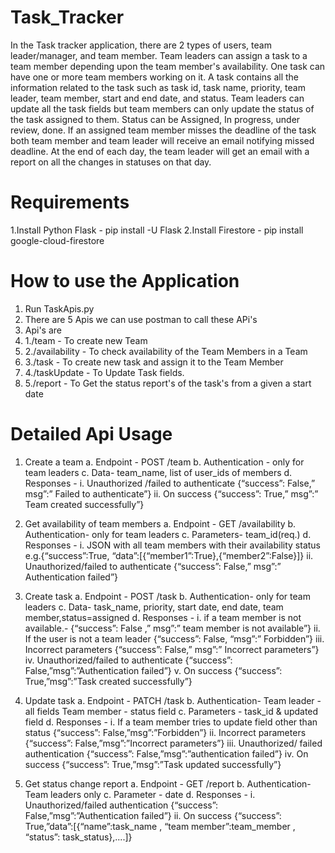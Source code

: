 # Task_Tracker
In the Task tracker application, there are 2 types of users, team leader/manager, and team member. Team leaders can assign a task to a team member depending upon the team member's availability. One task can have one or more team members working on it. A task contains all the information related to the task such as task id, task name, priority, team leader, team member, start and end date, and status. Team leaders can update all the task fields but team members can only update the status of the task assigned to them. Status can be Assigned, In progress, under review, done. If an assigned team member misses the deadline of the task both team member and team leader will receive an email notifying missed deadline. At the end of each day, the team leader will get an email with a report on all the changes in statuses on that day.
# Requirements
1.Install Python Flask -  pip install -U Flask
2.Install Firestore - pip install google-cloud-firestore

# How to use the Application
1. Run TaskApis.py
2. There are 5 Apis we can use postman to call these APi's
3. Api's are 
4.  1./team - To create new Team
5.  2./availability - To check availability of the Team Members in a Team
6.  3./task - To create new task and assign it to the Team Member
7.  4./taskUpdate - To Update Task fields.
8.  5./report - To Get the status report's of the task's from a given a start date

# Detailed Api Usage
1. Create a team
a. Endpoint - POST /team
b. Authentication - only for team leaders
c. Data- team_name, list of user_ids of members
d. Responses -
i. Unauthorized /failed to authenticate
{“success”: False,” msg”:” Failed to
authenticate”}
ii. On success
{“success”: True,” msg”:” Team created
successfully”}

2. Get availability of team members
a. Endpoint - GET /availability
b. Authentication- only for team leaders
c. Parameters- team_id(req.)
d. Responses -
i. JSON with all team members with their
availability status e.g.{“success”:True,
“data”:[{“member1”:True},{“member2”:False}]}
ii. Unauthorized/failed to authenticate
{“success”: False,” msg”:” Authentication
failed”}

3. Create task
a. Endpoint - POST /task
b. Authentication- only for team leaders
c. Data- task_name, priority, start date, end date,
team member,status=assigned
d. Responses -
i. if a team member is not available.-
{“success”: False ,” msg”:” team member is
not available”}
ii. If the user is not a team leader
{“success”: False, “msg”:” Forbidden”}
iii. Incorrect parameters
{“success”: False,” msg”:” Incorrect
parameters”}
iv. Unauthorized/failed to authenticate
{“success”: False,”msg”:”Authentication
failed”}
v. On success
{“success”: True,”msg”:”Task created
successfully”}

4. Update task
a. Endpoint - PATCH /task
b. Authentication- Team leader -all fields Team
member - status field
c. Parameters - task_id & updated field
d. Responses -
i. If a team member tries to update field other
than status
{“success”: False,”msg”:”Forbidden”}
ii. Incorrect parameters
{“success”: False,”msg”:”Incorrect
parameters”}
iii. Unauthorized/ failed authentication
{“success”: False,”msg”:”authentication
failed”}
iv. On success
{“success”: True,”msg”:”Task updated
successfully”}

5. Get status change report
a. Endpoint - GET /report
b. Authentication- Team leaders only
c. Parameter - date
d. Responses -
i. Unauthorized/failed authentication
{“success”: False,”msg”:”Authentication
failed”}
ii. On success {“success”:
True,”data”:[{“name”:task_name , “team
member”:team_member , “status”:
task_status},....]}
